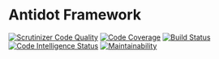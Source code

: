 Antidot Framework
=================

[![Scrutinizer Code Quality](https://scrutinizer-ci.com/g/antidot-framework/antidot-framework/badges/quality-score.png?b=master)](https://scrutinizer-ci.com/g/antidot-framework/antidot-framework/?branch=master)
[![Code Coverage](https://scrutinizer-ci.com/g/antidot-framework/antidot-framework/badges/coverage.png?b=master)](https://scrutinizer-ci.com/g/antidot-framework/antidot-framework/?branch=master)
[![Build Status](https://scrutinizer-ci.com/g/antidot-framework/antidot-framework/badges/build.png?b=master)](https://scrutinizer-ci.com/g/antidot-framework/antidot-framework/build-status/master)
[![Code Intelligence Status](https://scrutinizer-ci.com/g/antidot-framework/antidot-framework/badges/code-intelligence.svg?b=master)](https://scrutinizer-ci.com/code-intelligence)
[![Maintainability](https://api.codeclimate.com/v1/badges/0e1302d3e8c732c071ca/maintainability)](https://codeclimate.com/github/antidot-framework/antidot-framework/maintainability)
